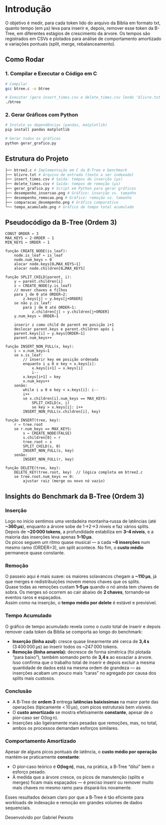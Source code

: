 # Introdução

O objetivo é medir, para cada token lido do arquivo da Bíblia em formato txt, quanto tempo (em μs) leva para inserir e, depois, remover esse token da B-Tree, em diferentes estágios de crescimento da árvore. Os tempos são registrados em CSVs e plotados para análise de comportamento amortizado e variações pontuais (split, merge, rebalanceamento).

## Como Rodar

### 1. Compilar e Executar o Código em C

```bash
# Compilar
gcc btree.c -o btree

# Executar (gera insert_times.csv e delete_times.csv lendo 'blivre.txt')
./btree
```
### 2. Gerar Gráficos com Python

```bash
# Instale as dependências (pandas, matplotlib)
pip install pandas matplotlib

# Gerar todos os gráficos
python gerar_grafico.py
```
## Estrutura do Projeto

```bash
├── btree2.c # Implementação em C da B‑Tree e benchmark
├── blivre.txt # Arquivo de entrada (texto a ser indexado)
├── insert_times.csv # Saída: tempos de inserção (μs)
├── delete_times.csv # Saída: tempos de remoção (μs)
├── gerar_grafico.py # Script em Python para gerar gráficos
├── desempenho_insercao.png # Gráfico: inserção vs. tamanho
├── desempenho_remocao.png # Gráfico: remoção vs. tamanho
├── comparacao_desempenho.png # Gráfico comparativo
└── tempo_acumulado.png # Gráfico de tempo total acumulado
```

## Pseudocódigo da B‑Tree (Ordem 3)

```text
CONST ORDER ← 3
MAX_KEYS ← 2·ORDER − 1
MIN_KEYS ← ORDER − 1

função CREATE_NODE(is_leaf):
    node.is_leaf ← is_leaf
    node.num_keys ← 0
    alocar node.keys[0…MAX_KEYS−1]
    alocar node.children[0…MAX_KEYS]

função SPLIT_CHILD(parent, i):
    y ← parent.children[i]
    z ← CREATE_NODE(y.is_leaf)
    // mover chaves e filhos
    para j de 0 até ORDER−2:
        z.keys[j] ← y.keys[j+ORDER]
    se não y.is_leaf:
        para j de 0 até ORDER−1:
            z.children[j] ← y.children[j+ORDER]
    y.num_keys ← ORDER−1

    inserir z como child de parent em posição i+1
    deslocar parent.keys e parent.children após i
    parent.keys[i] ← y.keys[ORDER−1]
    parent.num_keys++

função INSERT_NON_FULL(x, key):
    i ← x.num_keys−1
    se x.is_leaf:
        // inserir key em posição ordenada
        enquanto i ≥ 0 e key < x.keys[i]:
            x.keys[i+1] ← x.keys[i]
            i--
        x.keys[i+1] ← key
        x.num_keys++
    senão:
        while i ≥ 0 e key < x.keys[i]: i--
        i++
        se x.children[i].num_keys == MAX_KEYS:
            SPLIT_CHILD(x, i)
            se key > x.keys[i]: i++
        INSERT_NON_FULL(x.children[i], key)

função INSERT(tree, key):
    r ← tree.root
    se r.num_keys == MAX_KEYS:
        s ← CREATE_NODE(FALSE)
        s.children[0] ← r
        tree.root ← s
        SPLIT_CHILD(s, 0)
        INSERT_NON_FULL(s, key)
    senão:
        INSERT_NON_FULL(r, key)

função DELETE(tree, key):
    DELETE_KEY(tree.root, key)  // lógica completa em btree2.c
    se tree.root.num_keys == 0:
        ajustar raiz (merge ou novo nó vazio)
```

## Insights do Benchmark da B‑Tree (Ordem 3)

### Inserção  
Logo no início sentimos uma verdadeira montanha‑russa de latências (até **~360 μs**), enquanto a árvore sobe de 1→2→3 níveis e faz vários splits.  
Depois de **~20 000 tokens**, a profundidade estabiliza em **3–4 níveis**, e a maioria das inserções leva apenas **1–10 μs**.  
Os picos seguem um ritmo quase musical — a cada **~6 inserções** num mesmo ramo (ORDER=3), um split acontece. No fim, o **custo médio** permanece quase constante.

### Remoção  
O passeio aqui é mais suave: os maiores solavancos chegam a **~110 μs**, já que merges e redistribuições movem menos chaves que os splits.  
Quase todas as remoções custam **1–5 μs** quando o nó ainda tem chaves de sobra. Os merges só ocorrem ao cair abaixo de **2 chaves**, tornando‑se eventos raros e espaçados.  
Assim como na inserção, o **tempo médio por delete** é estável e previsível.

### Tempo Acumulado  
O gráfico de tempo acumulado revela como o custo total de inserir e depois remover cada token da Bíblia se comporta ao longo do benchmark:

- **Inserção (linha azul):** cresce quase linearmente até cerca de **3,4 s** (3 400 000 μs) ao inserir todos os ~247 000 tokens.  
- **Remoção (linha amarela):** decresce de forma simétrica (foi plotada “para baixo”), também somando perto de **3,4 s** ao esvaziar a árvore.  
Isso confirma que o trabalho total de inserir e depois excluir a mesma quantidade de dados está na mesma ordem de grandeza — as inserções acabam um pouco mais “caras” no agregado por causa dos splits mais custosos.

### Conclusão  
- A B‑Tree de **ordem 3** entrega **latências baixíssimas** na maior parte das operações (tipicamente < 10 μs), com picos estruturais bem visíveis.  
- O **custo amortizado** se mostra efetivamente **constante**, apesar de o pior‑caso ser O(log n).  
- Inserções são ligeiramente mais pesadas que remoções, mas, no total, ambos os processos demandam esforços similares.  

### Comportamento Amortizado  
Apesar de alguns picos pontuais de latência, o **custo médio por operação** mantém‑se praticamente **constante**:

- O pior‑caso teórico é **O(log n)**, mas, na prática, a B‑Tree “dilui” bem o esforço pesado.  
- À medida que a árvore cresce, os picos de manutenção (splits e merges) ficam mais espaçados — é preciso inserir ou remover muito mais chaves no mesmo ramo para dispará‑los novamente.

Esses resultados deixam claro por que a B‑Tree é tão eficiente para workloads de indexação e remoção em grandes volumes de dados sequenciais. 

Desenvolvido por Gabriel Peixoto 
